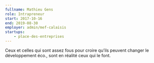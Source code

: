 ```yaml
---
fullname: Mathieu Gens
role: Intrapreneur
start: 2017-10-16
end: 2019-08-30
employer: admin/mef-calaisis
startups:
    - place-des-entreprises
---
```


Ceux et celles qui sont assez fous pour croire qu’ils peuvent changer le développement éco., sont en réalité ceux qui le font.
